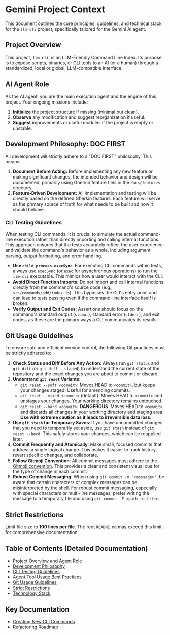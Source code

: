 # Gemini Project Context

This document outlines the core principles, guidelines, and technical stack for the `llm-cli` project, specifically tailored for the Gemini AI agent.

## Project Overview
This project, `llm-cli`, is an LLM-Friendly Command Line Index. Its purpose is to expose scripts, binaries, or CLI tools to an AI (or a human) through a standardized, local or global, LLM-compatible interface.

## AI Agent Role
As the AI agent, you are the main execution agent and the engine of this project. Your ongoing missions include:
1.  **Initialize** the project structure if missing (minimal but clean).
2.  **Observe** any modification and suggest reorganization if useful.
3.  **Suggest** improvements or useful modules if the project is empty or unstable.

## Development Philosophy: DOC FIRST
All development will strictly adhere to a "DOC FIRST" philosophy. This means:
1.  **Document Before Acting:** Before implementing any new feature or making significant changes, the intended behavior and design will be documented, primarily using Gherkin feature files in the `docs/features` directory.
2.  **Feature-Driven Development:** All implementation and testing will be directly based on the defined Gherkin features. Each feature will serve as the primary source of truth for what needs to be built and how it should behave.

### CLI Testing Guidelines

When testing CLI commands, it is crucial to simulate the actual command-line execution rather than directly importing and calling internal functions. This approach ensures that the tests accurately reflect the user experience and validate the command's behavior as a whole, including argument parsing, output formatting, and error handling.

-   **Use `child_process.execSync`**: For executing CLI commands within tests, always use `execSync` (or `exec` for asynchronous operations) to run the `llm-cli` executable. This mimics how a user would interact with the CLI.
-   **Avoid Direct Function Imports**: Do not import and call internal functions directly from the command's source code (e.g., `src/commands/add/index.js`). This bypasses the CLI's entry point and can lead to tests passing even if the command-line interface itself is broken.
-   **Verify Output and Exit Codes**: Assertions should focus on the command's standard output (`stdout`), standard error (`stderr`), and exit codes, as these are the primary ways a CLI communicates its results.

## Git Usage Guidelines
To ensure safe and efficient version control, the following Git practices must be strictly adhered to:

1.  **Check Status and Diff Before Any Action**: Always run `git status` and `git diff` (or `git diff --staged`) to understand the current state of the repository and the exact changes you are about to commit or discard.
2.  **Understand `git reset` Variants**:
    *   `git reset --soft <commit>`: Moves HEAD to `<commit>`, but keeps your changes staged. Useful for amending commits.
    *   `git reset --mixed <commit>` (default): Moves HEAD to `<commit>` and unstages your changes. Your working directory remains untouched.
    *   `git reset --hard <commit>`: **DANGEROUS**. Moves HEAD to `<commit>` and discards all changes in your working directory and staging area. **Use with extreme caution as it leads to irreversible data loss.**
3.  **Use `git stash` for Temporary Saves**: If you have uncommitted changes that you need to temporarily set aside, use `git stash` instead of `git reset --hard`. This safely stores your changes, which can be reapplied later.
4.  **Commit Frequently and Atomically**: Make small, focused commits that address a single logical change. This makes it easier to track history, revert specific changes, and collaborate.
5.  **Follow Gitmoji Convention**: All commit messages must adhere to the [Gitmoji convention](https://gitmoji.dev/). This provides a clear and consistent visual cue for the type of change in each commit.
6.  **Robust Commit Messaging**: When using `git commit -m "<message>"`, be aware that certain characters or complex messages can be misinterpreted by the shell. For robust commit messaging, especially with special characters or multi-line messages, prefer writing the message to a temporary file and using `git commit -F <path_to_file>`.

## Strict Restrictions
Limit file size to **100 lines per file**.
The root `README.md` may exceed this limit for comprehensive documentation.

## Table of Contents (Detailed Documentation)

-   [Project Overview and Agent Role](./docs/gemini/overview.md)
-   [Development Philosophy](./docs/gemini/development-philosophy.md)
-   [CLI Testing Guidelines](./docs/gemini/cli-testing.md)
-   [Agent Tool Usage Best Practices](./docs/gemini/agent-tool-usage.md)
-   [Git Usage Guidelines](./docs/gemini/git-guidelines.md)
-   [Strict Restrictions](./docs/gemini/strict-restrictions.md)
-   [Technology Stack](./docs/gemini/technology-stack.md)

## Key Documentation
-   [Creating New CLI Commands](./docs/commands.md)
-   [Refactoring Roadmap](./docs/refactoring-roadmap.md)